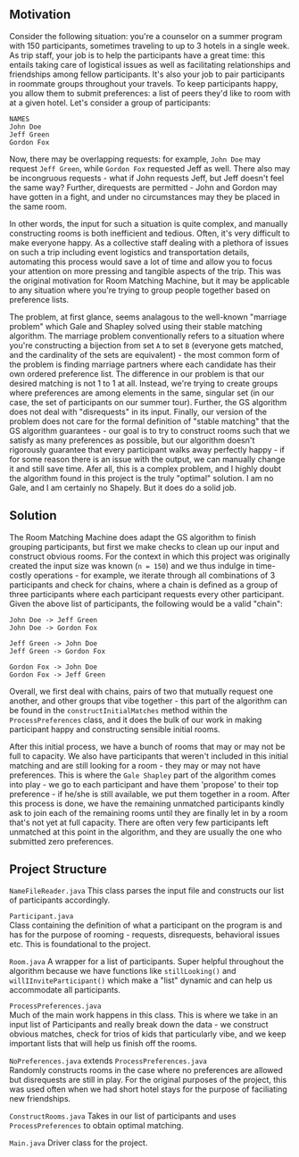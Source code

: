 ## Motivation

Consider the following situation: you're a counselor on a summer program with 150 participants, sometimes traveling to up to 3 hotels in a single week. As trip staff, your job is to help the participants have a great time: this entails taking care of logistical issues as well as facilitating relationships and friendships among fellow participants. It's also your job to pair participants in roommate groups throughout your travels. To keep participants happy, you allow them to submit preferences: a list of peers they'd like to room with at a given hotel. Let's consider a group of participants: 

```
NAMES
John Doe
Jeff Green
Gordon Fox
```

Now, there may be overlapping requests: for example, `John Doe` may request `Jeff Green`, while `Gordon Fox` requested Jeff as well. There also may be incongruous requests - what if John requests Jeff, but Jeff doesn't feel the same way? Further, direquests are permitted - John and Gordon may have gotten in a fight, and under no circumstances may they be placed in the same room. 

In other words, the input for such a situation is quite complex, and manually constructing rooms is both inefficient and tedious. Often, it's very difficult to make everyone happy. As a collective staff dealing with a plethora of issues on such a trip including event logistics and transportation details, automating this process would save a lot of time and allow you to focus your attention on more pressing and tangible aspects of the trip. This was the original motivation for Room Matching Machine, but it may be applicable to any situation where you're trying to group people together based on preference lists. 

The problem, at first glance, seems analagous to the well-known "marriage problem" which Gale and Shapley solved using their stable matching algorithm. The marriage problem conventionally refers to a situation where you're constructing a bijection from set `A` to set `B` (everyone gets matched, and the cardinality of the sets are equivalent) - the most common form of the problem is finding marriage partners where each candidate has their own ordered preference list. The difference in our problem is that our desired matching is not 1 to 1 at all. Instead, we're trying to create groups where preferences are among elements in the same, singular set (in our case, the set of participants on our summer tour). Further, the GS algorithm does not deal with "disrequests" in its input. Finally, our version of the problem does not care for the formal definition of "stable matching" that the GS algorithm guarantees - our goal is to try to construct rooms such that we satisfy as many preferences as possible, but our algorithm doesn't rigorously guarantee that every participant walks away perfectly happy - if for some reason there is an issue with the output, we can manually change it and still save time. Afer all, this is a complex problem, and I highly doubt the algorithm found in this project is the truly "optimal" solution. I am no Gale, and I am certainly no Shapely. But it does do a solid job. 

## Solution 

The Room Matching Machine does adapt the GS algorithm to finish grouping participants, but first we make checks to clean up our input and construct obvious rooms. For the context in which this project was originally created the input size was known (`n = 150`) and we thus indulge in time-costly operations - for example, we iterate through all combinations of 3 participants and check for chains, where a chain is defined as a group of three participants where each participant requests every other participant. Given the above list of participants, the following would be a valid "chain":

```
John Doe -> Jeff Green
John Doe -> Gordon Fox 

Jeff Green -> John Doe 
Jeff Green -> Gordon Fox

Gordon Fox -> John Doe 
Gordon Fox -> Jeff Green
```
Overall, we first deal with chains, pairs of two that mutually request one another, and other groups that vibe together - this part of the algorithm can be found in the `constructInitialMatches` method within the `ProcessPreferences` class, and it does the bulk of our work in making participant happy and constructing sensible initial rooms. 

After this initial process, we have a bunch of rooms that may or may not be full to capacity. We also have participants that weren't included in this initial matching and are still looking for a room - they may or may not have preferences. This is where the `Gale Shapley` part of the algorithm comes into play - we go to each participant and have them 'propose' to their top preference - if he/she is still available, we put them together in a room. After this process is done, we have the remaining unmatched participants kindly ask to join each of the remaining rooms until they are finally let in by a room that's not yet at full capacity. There are often very few participants left unmatched at this point in the algorithm, and they are usually the one who submitted zero preferences.

## Project Structure

`NameFileReader.java` 
This class parses the input file and constructs our list of participants accordingly. 

`Participant.java`    
Class containing the definition of what a participant on the program is and has for the purpose of rooming - requests, disrequests, behavioral issues etc. This is foundational to the project.

`Room.java` 
A wrapper for a list of participants. Super helpful throughout the algorithm because we have functions like `stillLooking()` and `willIInviteParticipant()` which make a "list" dynamic and can help us accommodate all participants. 

`ProcessPreferences.java`  
Much of the main work happens in this class. This is where we take in an input list of Participants and really break down the data - we construct obvious matches, check for trios of kids that particularly vibe, and we keep important lists that will help us finish off the rooms. 

`NoPreferences.java` extends `ProcessPreferences.java`   
Randomly constructs rooms in the case where no preferences are allowed but disrequests are still in play. For the original purposes of the project, this was used often when we had short hotel stays for the purpose of faciliating new friendships.

`ConstructRooms.java`
Takes in our list of participants and uses `ProcessPreferences` to obtain optimal matching.

`Main.java`
Driver class for the project. 
